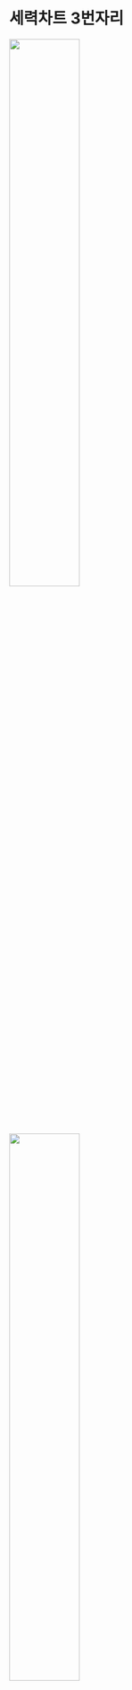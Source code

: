 # 세력차트 3번자리

<img width="50%" src="./chart/세력차트_01.png">
<img width="50%" src="./chart/세력차트_02.png">
<img width="50%" src="./chart/세력차트_03.png">
<img width="50%" src="./chart/세력차트_04.png">
<img width="50%" src="./chart/세력차트_05.png">
<img width="50%" src="./chart/세력차트_06.png">
<img width="50%" src="./chart/세력차트_07.png">
<img width="50%" src="./chart/세력차트_08.png">
<img width="50%" src="./chart/세력차트_09.png">
<img width="50%" src="./chart/세력차트_10.png">
<img width="50%" src="./chart/세력차트_11.png">
<img width="50%" src="./chart/세력차트_12.png">
<img width="50%" src="./chart/세력차트_13.png">
<img width="50%" src="./chart/세력차트_14.png">
<img width="50%" src="./chart/세력차트_15.png">
<img width="50%" src="./chart/세력차트_16.png">
<img width="50%" src="./chart/세력차트_17.png">
<img width="50%" src="./chart/세력차트_18.png">
<img width="50%" src="./chart/세력차트_19.png">
<img width="50%" src="./chart/세력차트_10.png">
<img width="50%" src="./chart/세력차트_21.png">
<img width="50%" src="./chart/세력차트_22.png">
<img width="50%" src="./chart/세력차트_23.png">
<img width="50%" src="./chart/세력차트_24.png">
<img width="50%" src="./chart/세력차트_25.png">
<img width="50%" src="./chart/세력차트_26.png">
<img width="50%" src="./chart/세력차트_27.png">
<img width="50%" src="./chart/세력차트_28.png">
<img width="50%" src="./chart/세력차트_29.png">
<img width="50%" src="./chart/세력차트_30.png">
